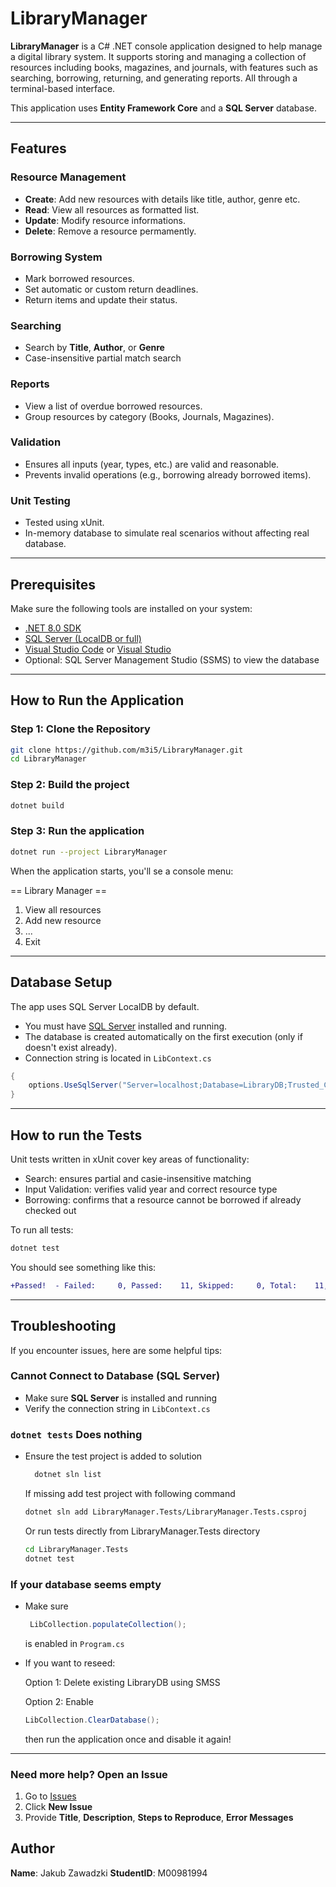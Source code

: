 # LibraryManager

**LibraryManager** is a C# .NET console application designed to help manage a digital library system. It supports storing and managing a collection of resources including books, magazines, and journals, with features such as searching, borrowing, returning, and generating reports. All through a terminal-based interface.

This application uses **Entity Framework Core** and a **SQL Server** database.

---
## Features

### Resource Management
- **Create**: Add new resources with details like title, author, genre etc.
- **Read**: View all resources as formatted list.
- **Update**: Modify resource informations.
- **Delete**: Remove a resource permamently.

### Borrowing System
- Mark borrowed resources.
- Set automatic or custom return deadlines.
- Return items and update their status.

### Searching
- Search by **Title**, **Author**, or **Genre**
- Case-insensitive partial match search

### Reports
- View a list of overdue borrowed resources.
- Group resources by category (Books, Journals, Magazines).

### Validation
- Ensures all inputs (year, types, etc.) are valid and reasonable.
- Prevents invalid operations (e.g., borrowing already borrowed items).

### Unit Testing
- Tested using xUnit.
- In-memory database to simulate real scenarios without affecting real database.

---
## Prerequisites

Make sure the following tools are installed on your system:

- [.NET 8.0 SDK](https://dotnet.microsoft.com/en-us/download/dotnet/8.0)
- [SQL Server (LocalDB or full)](https://learn.microsoft.com/en-us/sql/database-engine/configure-windows/sql-server-express-localdb)
- [Visual Studio Code](https://code.visualstudio.com/) or [Visual Studio](https://visualstudio.microsoft.com/)
- Optional: SQL Server Management Studio (SSMS) to view the database

---

## How to Run the Application

### Step 1: Clone the Repository
```bash
git clone https://github.com/m3i5/LibraryManager.git
cd LibraryManager
```
### Step 2: Build the project
```bash
dotnet build
```
### Step 3: Run the application
```bash
dotnet run --project LibraryManager
```

When the application starts, you'll se a console menu:

== Library Manager ==
1. View all resources
2. Add new resource
3. 
   ...
0. Exit

---

## Database Setup

The app uses SQL Server LocalDB by default.
- You must have [SQL Server](https://www.microsoft.com/en-us/sql-server/sql-server-downloads) installed and running.
- The database is created automatically on the first execution (only if doesn't exist already).
- Connection string is located in `LibContext.cs`
```C#
{
    options.UseSqlServer("Server=localhost;Database=LibraryDB;Trusted_Connection=True;TrustServerCertificate=True;");
}
```

---

## How to run the Tests

Unit tests written in xUnit cover key areas of functionality:
- Search: ensures partial and casie-insensitive matching
- Input Validation: verifies valid year and correct resource type
- Borrowing: confirms that a resource cannot be borrowed if already checked out

To run all tests:
```bash
dotnet test
```
You should see something like this:

```diff
+Passed!  - Failed:     0, Passed:    11, Skipped:     0, Total:    11, Duration: 483 ms}
```

---
## Troubleshooting

If you encounter issues, here are some helpful tips:

### Cannot Connect to Database (SQL Server)
- Make sure **SQL Server** is installed and running
- Verify the connection string in `LibContext.cs`

### `dotnet tests` Does nothing
- Ensure the test project is added to solution
  ```bash
    dotnet sln list
  ```
  If missing add test project with following command
  ```bash
  dotnet sln add LibraryManager.Tests/LibraryManager.Tests.csproj
  ```
  Or run tests directly from LibraryManager.Tests directory
  ```bash
  cd LibraryManager.Tests
  dotnet test
  ```
### If your database seems empty
- Make sure
  ```C#
   LibCollection.populateCollection();
  ```
  is enabled in `Program.cs`

- If you want to reseed:
  
  Option 1: Delete existing LibraryDB using SMSS
  
  Option 2: Enable
     ```C#
     LibCollection.ClearDatabase();
     ```
     then run the application once and disable it again!

---

### Need more help? Open an Issue
1. Go to [Issues](https://github.com/m3i5/LibraryManager/issues)
2. Click **New Issue**
3. Provide **Title**, **Description**, **Steps to Reproduce**, **Error Messages**

## Author

**Name**: Jakub Zawadzki
**StudentID**: M00981994
